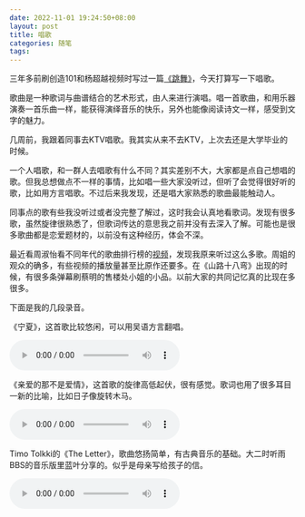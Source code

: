 ```yaml
---
date: 2022-11-01 19:24:50+08:00
layout: post
title: 唱歌
categories: 随笔
tags: 
---
```


三年多前刷创造101和杨超越视频时写过一篇[《跳舞》](/dance/)，今天打算写一下唱歌。

歌曲是一种歌词与曲谱结合的艺术形式，由人来进行演唱。唱一首歌曲，和用乐器演奏一首乐曲一样，能获得演绎音乐的快乐，另外也能像阅读诗文一样，感受到文字的魅力。

几周前，我跟着同事去KTV唱歌。我其实从来不去KTV，上次去还是大学毕业的时候。

一个人唱歌，和一群人去唱歌有什么不同？其实差别不大，大家都是点自己想唱的歌。但我总想做点不一样的事情，比如唱一些大家没听过，但听了会觉得很好听的歌，比如用方言唱歌。不过后来我发现，还是唱大家熟悉的歌曲最能触动人。

同事点的歌有些我没听过或者没完整了解过，这时我会认真地看歌词。发现有很多歌，虽然旋律很熟悉了，但歌词传达的意思我之前并没有去深入了解。可能也是很多歌曲都是恋爱题材的，以前没有这种经历，体会不深。

最近看周淑怡看不同年代的歌曲排行榜的[视频](https://www.bilibili.com/video/BV1kG4y1h7NB/)，发现我原来听过这么多歌。周姐的观众的确多，有些视频的播放量甚至比原作还要多。在《山路十八弯》出现的时候，有很多条弹幕刷蔡明的售楼处小姐的小品。以前大家的共同记忆真的比现在多很多。

下面是我的几段录音。


《宁夏》，这首歌比较悠闲，可以用吴语方言翻唱。

<p><audio controls>
  <source src="/assets/ningxia.mp3" type="audio/mpeg">
</audio></p>


《亲爱的那不是爱情》，这首歌的旋律高低起伏，很有感觉。歌词也用了很多耳目一新的比喻，比如日子像旋转木马。
<p><audio controls>
  <source src="/assets/qinaidenabushiaiqing.mp3" type="audio/mpeg">
</audio></p>


Timo Tolkki的《The Letter》，歌曲悠扬简单，有古典音乐的基础。大二时听雨BBS的音乐版里蓝叶分享的。似乎是母亲写给孩子的信。

<p><audio controls>
  <source src="/assets/the_letter.mp3" type="audio/mpeg">
</audio></p>








